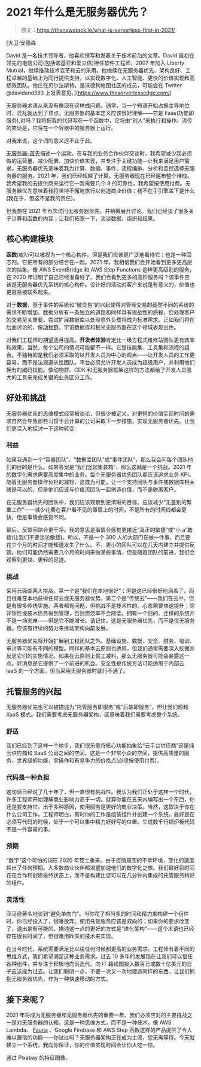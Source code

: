 # 2021 年什么是无服务器优先？

> 原文：<https://thenewstack.io/what-is-serverless-first-in-2021/>

[](https://www.theserverlessedge.com/)

 [大卫·安德森

David 是一名技术领导者，他喜欢撰写和发表关于技术前沿的文章。David 最初在领先的电信公司(包括诺基亚和爱立信)担任软件工程师，2007 年加入 Liberty Mutual，继续推动技术变革和云的采用。他继续在无服务器优先、架构良好、工程卓越的基础上为同行提供支持，以实现数字化、人工智能、更快的价值实现和高绩效团队。他住在贝尔法斯特，是沃德利地图社区的成员，可能会在 Twitter @davidand393 上发表意见。](https://www.theserverlessedge.com/) [](https://www.theserverlessedge.com/)

无服务器术语从来没有像现在这样成问题。通常，当一个短语开始占据主导地位时，混乱就达到了顶点。无服务器的基本定义应该很好理解——它是 Faas(功能即服务),对吗？我将把我的代码写在一个函数中，它将由“别人”来执行和操作。流传的笑话是，它将在一个容器中的服务器上运行。

对我来说，这个词的意义远不止于此。

[无服务器-首先](https://aws.amazon.com/blogs/compute/icymi-serverless-first-function/)描述一个运动。在与我的业务合作伙伴交谈时，我希望减少我必须做的运营量、减少配置、加快价值实现，并专注于关键功能—让我来满足用户需求。无服务器优先意味着我为计算、数据、事件、流程编排、分析和监控选择无服务器的服务。2021 年，我们已经超越了计算。无服务器现在已经遍布整个堆栈。我希望我的云提供商来运行它—我需要几个 9 的可靠性，我希望按使用付费。无服务器优先意味着我将坚持不懈地旅行以创造商业价值；我不在乎引擎盖下是什么(我在乎，但这不是我的责任)。

但我想在 2021 年再次访问无服务器优先，并稍微展开讨论。我们已经谈了很多关于计算和函数的内容；让我们拓宽一下，谈谈数据、组织和结果。

## 核心构建模块

**函数**(或λ)可以被视为一个核心构件。但是我们应该更广泛地看待它；也是一种固芯剂。它把所有的部分结合在一起。2021 年，我相信我们会开始看到更多更高层次的抽象。像 AWS EventBridge 和 AWS Step Functions 这样更高级别的服务，在 2020 年证明了自己已经准备好了。我们会看到更多的高阶服务吗？该事件应该是无服务器优先系统的核心构件。设计好的活动对客户来说是有意义的，价值也更容易被联系起来。

对于**数据**，基于事件的系统和“微交易”的兴起使得对管理交易的截然不同的系统的需求不断增加。数据分析有一条独立的道路和同样具有挑战性的旅程，但处理客户的交易至关重要。尝试扩展数据库以处理意外负载将成为标准需求。正如我们将在后面讨论的，像[动物群](https://fauna.com/blog/comparing-fauna-and-dynamodb-pricing-features)，宇宙数据库和极光无服务器在这个领域表现出色。

对我们工程师的期望逐月提高。**开发者体验**肯定比一级方程式维修站团队更有效率和效果。当然，每个公司的情况可能都不一样。它是技能集、工具集和流程的组合。不独特的是我们必须采取的以开发人员为中心的观点——让开发人员的工作更容易，而不是法规遵从性团队。平台必须允许开发人员成为超级用户，并利用他们拥有的编码技能。像动物群、CDK 和无服务器框架这样的方法都给了开发人员强大的工具来完成关键的业务区分工作。

## 好处和挑战

无服务器优先的思维模式经常被谈论，但很少被定义。对更短的价值实现时间的需求自然会导致那些习惯于云计算的公司采取下一步措施，实现无服务器优先。让我们更深入地探讨一下这种转变:

### 利益

如果我遇到一个“容器团队”、“数据库团队”或“事件团队”，那么我会问每个团队他们的目的是什么。如果答案是“我们竖起集装箱”，那么这就是一个挑战。2021 年的数字化需求需要高度集中的业务。每个无服务器优先团队都应该追求业务 KPI。随着无服务器操作负担的减轻，这成为可能。让一个支持团队与事件或数据库相关联是可以的，但是他们应该与价值流团队一起创造价值，而不是脱离客户。

在无服务器优先的团队中，我们应该观察到更清晰的目标。应该减少“无差别的繁重工作”——减少花费在客户看不见的事情上的时间。不是所有的时间线都会更快，但是事情会感觉不同。

最后，反馈回路会更干净。我的意思是事情会感觉更接近“真正的敏捷”或“小 a”敏捷(让我们不要谈论敏捷)。所以，不是一个 300 人的大部门在做一件事，而且要花三个月的时间才能知道发生了什么。不，更小的团队可以在几天内建立并提供反馈。他们可能仍然需要几个月的时间来做某些事情，但是随着团队的前进，我们会观察到更快、更轻的足迹。

### 挑战

采用云面临两大挑战。第一个是“我们在本地很好”；但是这已经很好地涵盖了，而且很难在本地获得任何云或无服务器优势。第二个是“传统云”——我们在云中，但是有很多传统实施。两者都有问题，但挑战不是技术性的。心态需要快速提升；除非惯性或技术债务得到管理，否则燃烧率不会降低。拥有一个旧的、迁移的系统并不是一场灾难——但是它不能增长。请记住，这是无服务器优先，而不是仅无服务器。应该有持续的努力来推动架构向前发展。

无服务器优先将开始扩展到工程团队之外。基础设施、数据、安全、财务、培训、审计等可能有不同的模型。同样的基本云原则也适用，但我们通常需要深入挖掘并反思它们的实施情况。如果在云原则上偷工减料，那么无服务器可能会暴露这一点。好消息是它提供了一个前进的机会。安全性是传统方法可能适用于内部云 IaaS 的一个方面，但当采用无服务器时就行不通了。

## 托管服务的兴起

无服务器优先也可以被描述为“托管服务即服务”或“后端即服务”，但让我们超越 XaaS 模式。我们需要考虑无服务器架构，这意味着我们需要考虑整个系统。

### 舒适

我们已经到了这样一个地步，我们很乐意将核心功能抽象给“云平台供应商”这是纯云供应商和 SaaS 公司之间的空间。这是一个非常小众的空间，提供高质量的服务，世界级的功能，零操作和有竞争力的价格点(必须按使用付费)。

### 代码是一种负担

这句话已经说了几十年了，但一直很有挑战性。我认为我们正处于这样一个时代，许多工程师开始理解商业影响力高于一切。就算你能在五天内编写出一个东西，你还是要支持它。出于多种原因，使用服务是更好的商业决策。当然，这取决于你在什么公司工作。工程师明白，有时你的工作是组装组件并创建一个系统。最好是在必须写代码的时候，处于一个可以集中精力好好写的位置。生成数千行锅炉板代码不是一件容易的事。

### 预期

“数字”这个可怕的词在 2020 年卷土重来。由于疫情周围的不幸环境，变化的速度超出了任何预期。大多数商业伙伴都渴望加速他们的数字化之旅。我们最好将时间花在合作和创建最终状态上，而不是构建比您可以在几分钟内集成的托管服务稍好的组件。

### 灵活性

亚马逊著名地谈到“避免单向门”。当你花了相当多的时间和精力来构建一个组件时，你已经投入了，很难放弃。使用托管服务应该是双向的；如果你的要求改变了，退出是有可能的。描述这一点的更好的方式是“进化架构”——这个术语也已经存在很长时间了，但很难用昨天的技术来实现。

在当今时代，系统需要满足比以往任何时候都更高的业务需求。工程师有着不同的思维方式，我们希望满足这种业务需求。过去 10 多年的发展现在让我们可以信任各种组件，并专注于积极地向前迭代。向 IT 路线图投入数百万或数十亿美元的日子应该成为过去。让我们聪明一点，不要一次又一次地建造同样的东西。让我们拥抱无服务器优先，作为一种快速移动的方式。

## 接下来呢？

2021 年将成为无服务器和无服务器优先的重要一年。我们必须应对的主要挑战之一是对无服务器的认知。这是一种思维方式，而不是一种技术。像 AWS Lambda、 [Fauna](https://fauna.com/?utm_content=inline-mention) 、Google Firebase 和 AWS Step 函数这样的产品提供了令人难以置信的功能——你试过吗？无服务器架构正在成为主流，您无需等待。今天就建立一个系统，我向你保证，你的价值实现时间会让你大吃一惊。

通过 Pixabay 的特征图像。

<svg xmlns:xlink="http://www.w3.org/1999/xlink" viewBox="0 0 68 31" version="1.1"><title>Group</title> <desc>Created with Sketch.</desc></svg>